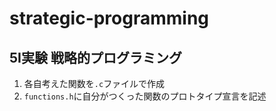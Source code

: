 # strategic-programming

## 5I実験 戦略的プログラミング

1. 各自考えた関数を`.c`ファイルで作成
2. `functions.h`に自分がつくった関数のプロトタイプ宣言を記述